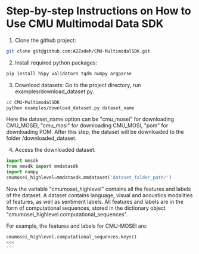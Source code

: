 # Step-by-step Instructions on How to Use CMU Multimodal Data SDK

1. Clone the github project:

```bash
git clone git@github.com:A2Zadeh/CMU-MultimodalSDK.git
```

2. Install required python packages:

```bash
pip install h5py validators tqdm numpy argparse
```

3. Download datasets: Go to the project directory, run examples/download_dataset.py.

```bash
cd CMU-MultimodalSDK
python examples/download_dataset.py dataset_name
```
Here the dataset_name option can be "cmu_mosei" for downloading CMU_MOSEI, "cmu_mosi" for downloading CMU_MOSI, "pom" for downloading POM.
After this step, the dataset will be downloaded to the folder /downloaded_dataset.

4. Access the downloaded dataset: 
```python
import mmsdk
from mmsdk import mmdatasdk
import numpy
cmumosei_highlevel=mmdatasdk.mmdataset('dataset_folder_path/')
```
Now the variable "cmumosei_highlevel" contains all the features and labels of the dataset. A dataset contains language, visual and acoustics modalities of features, as well as sentiment labels. All features and labels are in the form of computational sequences, stored in the dictionary object "cmumosei_highlevel.computational_sequences".

For example, the features and labels for CMU-MOSEI are: 
```python
cmumosei_highlevel.computational_sequences.keys()
<<<
'''
